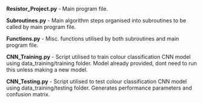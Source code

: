 **Resistor_Project.py** - Main program file.

**Subroutines.py** - Main algorithm steps organised into subroutines to be called by main program file.

**Functions.py** - Misc. functions utilised by both subroutines and main program file.



**CNN_Training.py** - Script utilised to train colour classification CNN model using data_training/training folder. Model already provided, dont need to run this unless making a new model.

**CNN_Testing.py** - Script utilised to test colour classification CNN model using data_training/testing folder. Generates performance parameters and confusion matrix.
